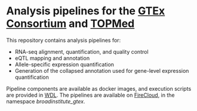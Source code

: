 # Analysis pipelines for the [GTEx Consortium](www.gtexportal.org) and [TOPMed](https://www.nhlbi.nih.gov/science/trans-omics-precision-medicine-topmed-program)

This repository contains analysis pipelines for:

* RNA-seq alignment, quantification, and quality control
* eQTL mapping and annotation
* Allele-specific expression quantification
* Generation of the collapsed annotation used for gene-level expression quantification

Pipeline components are available as docker images, and execution scripts are provided in [WDL](https://github.com/broadinstitute/wdl). The pipelines are available on [FireCloud](http://firecloud.org), in the namespace *broadinstitute_gtex*.
